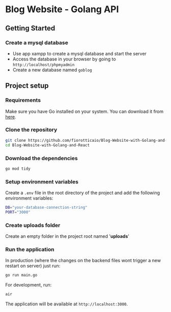 # Blog Website - Golang API

## Getting Started

### Create a mysql database

- Use app xampp to create a mysql database and start the server
- Access the database in your browser by going to `http://localhost/phpmyadmin`
- Create a new database named `goblog`


## Project setup

### Requirements

Make sure you have Go installed on your system. You can download it from [here](https://golang.org/dl/).

### Clone the repository

```bash
git clone https://github.com/fiorotticaio/Blog-Website-with-Golang-and-React
cd Blog-Website-with-Golang-and-React
```

### Download the dependencies

```bash
go mod tidy
```

### Setup environment variables

Create a `.env` file in the root directory of the project and add the following environment variables:

```bash
DB="your-database-connection-string"
PORT="3000"
```

### Create uploads folder

Create an empty folder in the project root named '<strong>uploads</strong>'

### Run the application

In production (where the changes on the backend files wont trigger a new restart on server) just run:
```bash
go run main.go
```

For development, run:
```bash
air
```

The application will be available at `http://localhost:3000`.
